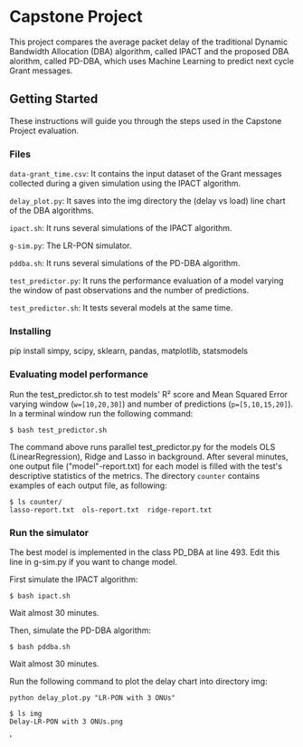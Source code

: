 # Capstone Project

This project compares the average packet delay of the traditional Dynamic Bandwidth Allocation (DBA) algorithm, called IPACT and the proposed DBA alorithm, called PD-DBA, which uses Machine Learning to predict next cycle Grant messages.

## Getting Started
These instructions will guide you through the steps used in the Capstone Project evaluation.

### Files

`data-grant_time.csv`: It contains the input dataset of the Grant messages collected during a given simulation using the IPACT algorithm.

`delay_plot.py`: It saves into the img directory the (delay vs load) line chart of the DBA algorithms.

`ipact.sh`: It runs several simulations of the IPACT algorithm.

`g-sim.py`: The LR-PON simulator.

`pddba.sh`: It runs several simulations of the PD-DBA algorithm.

`test_predictor.py`: It runs the performance evaluation of a model varying the window of past observations and the number of predictions.

`test_predictor.sh`: It tests several models at the same time.

### Installing

pip install simpy, scipy, sklearn, pandas, matplotlib, statsmodels

### Evaluating model performance

Run the test_predictor.sh to test models' R² score and Mean Squared Error varying window (`w=[10,20,30]`) and number of predictions (`p=[5,10,15,20]`). In a terminal window run the following command:

```
$ bash test_predictor.sh
```
The command above runs parallel test_predictor.py for the models OLS (LinearRegression), Ridge and Lasso in background. After several minutes, one output file ("model"-report.txt) for each model is filled with the test's descriptive statistics of the metrics. The directory `counter` contains examples of each output file, as following:

```
$ ls counter/
lasso-report.txt  ols-report.txt  ridge-report.txt
```

### Run the simulator

The best model is implemented in the class PD_DBA at line 493. Edit this line in g-sim.py if you want to change model.

First simulate the IPACT algorithm:

```
$ bash ipact.sh
```

Wait almost 30 minutes.

Then, simulate the PD-DBA algorithm:

```
$ bash pddba.sh
```

Wait almost 30 minutes.

Run the following command to plot the delay chart into directory img:

```
python delay_plot.py "LR-PON with 3 ONUs"
```

```
$ ls img
Delay-LR-PON with 3 ONUs.png
```

'
